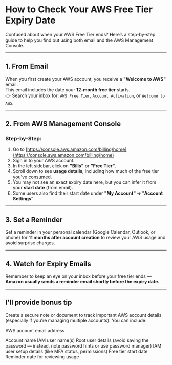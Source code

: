 # How to Check Your AWS Free Tier Expiry Date

Confused about when your AWS Free Tier ends? Here’s a step-by-step guide to help you find out using both email and the AWS Management Console.

---

## 1. From Email

When you first create your AWS account, you receive a **"Welcome to AWS"** email.  
This email includes the date your **12-month free tier** starts.  
👉 Search your inbox for: `AWS Free Tier`, `Account Activation`, or `Welcome to AWS`.

---

## 2. From AWS Management Console

### Step-by-Step:

1. Go to [https://console.aws.amazon.com/billing/home](https://console.aws.amazon.com/billing/home)
2. Sign in to your AWS account.
3. In the left sidebar, click on **"Bills"** or **"Free Tier"**.
4. Scroll down to see **usage details**, including how much of the free tier you've consumed.
5. You may not see an exact expiry date here, but you can infer it from your **start date** (from email).
6. Some users also find their start date under **"My Account" → "Account Settings"**.

---

## 3. Set a Reminder

Set a reminder in your personal calendar (Google Calendar, Outlook, or phone) for **11 months after account creation** to review your AWS usage and avoid surprise charges.

---

## 4. Watch for Expiry Emails

Remember to keep an eye on your inbox before your free tier ends —  
**Amazon usually sends a reminder email shortly before the expiry date.**

---

## I'll provide bonus tip

Create a secure note or document to track important AWS account details (especially if you're managing multiple accounts). You can include:

AWS account email address

Account name
IAM user name(s)
Root user details (avoid saving the password — instead, note password hints or use password manager)
IAM user setup details (like MFA status, permissions)
Free tier start date
Reminder date for reviewing usage

